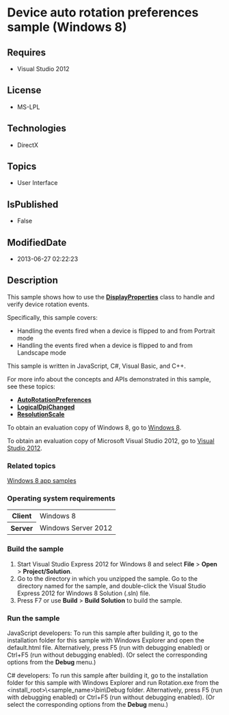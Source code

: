 # Device auto rotation preferences sample (Windows 8)
## Requires
* Visual Studio 2012
## License
* MS-LPL
## Technologies
* DirectX
## Topics
* User Interface
## IsPublished
* False
## ModifiedDate
* 2013-06-27 02:22:23
## Description

<div id="mainSection">
<p>This sample shows how to use the <a href="http://msdn.microsoft.com/library/windows/apps/br226143">
<b>DisplayProperties</b></a> class to handle and verify device rotation events. </p>
<p>Specifically, this sample covers:</p>
<ul>
<li>Handling the events fired when a device is flipped to and from Portrait mode </li><li>Handling the events fired when a device is flipped to and from Landscape mode
</li></ul>
<p></p>
<p>This sample is written in JavaScript, C#, Visual Basic, and C&#43;&#43;.</p>
<p>For more info about the concepts and APIs demonstrated in this sample, see these topics:</p>
<ul>
<li><a href="http://msdn.microsoft.com/library/windows/apps/br226143_autorotationpreferences"><b>AutoRotationPreferences</b></a>
</li><li><a href="http://msdn.microsoft.com/library/windows/apps/br226143_logicaldpichanged"><b>LogicalDpiChanged</b></a>
</li><li><a href="http://msdn.microsoft.com/library/windows/apps/br226143_resolutionscale"><b>ResolutionScale</b></a>
</li></ul>
<p></p>
<p>To obtain an evaluation copy of Windows&nbsp;8, go to <a href="http://go.microsoft.com/fwlink/p/?linkid=241655">
Windows&nbsp;8</a>.</p>
<p>To obtain an evaluation copy of Microsoft Visual Studio&nbsp;2012, go to <a href="http://go.microsoft.com/fwlink/p/?linkid=241656">
Visual Studio&nbsp;2012</a>.</p>
<h3><a id="related_topics"></a>Related topics</h3>
<dl><dt><a href="http://go.microsoft.com/fwlink/p/?LinkID=227694">Windows 8 app samples</a>
</dt></dl>
<h3>Operating system requirements</h3>
<table>
<tbody>
<tr>
<th>Client</th>
<td><dt>Windows&nbsp;8 </dt></td>
</tr>
<tr>
<th>Server</th>
<td><dt>Windows Server&nbsp;2012 </dt></td>
</tr>
</tbody>
</table>
<h3>Build the sample</h3>
<p></p>
<ol>
<li>Start Visual Studio Express&nbsp;2012 for Windows&nbsp;8 and select <b>File</b> &gt; <b>
Open</b> &gt; <b>Project/Solution</b>. </li><li>Go to the directory in which you unzipped the sample. Go to the directory named for the sample, and double-click the Visual Studio Express&nbsp;2012 for Windows&nbsp;8 Solution (.sln) file.
</li><li>Press F7 or use <b>Build</b> &gt; <b>Build Solution</b> to build the sample. </li></ol>
<p></p>
<h3>Run the sample</h3>
<p>JavaScript developers: To run this sample after building it, go to the installation folder for this sample with Windows Explorer and open the default.html file. Alternatively, press F5 (run with debugging enabled) or Ctrl&#43;F5 (run without debugging enabled).
 (Or select the corresponding options from the <b>Debug</b> menu.)</p>
<p>C# developers: To run this sample after building it, go to the installation folder for this sample with Windows Explorer and run Rotation.exe from the &lt;install_root&gt;\&lt;sample_name&gt;\bin\Debug folder. Alternatively, press F5 (run with debugging
 enabled) or Ctrl&#43;F5 (run without debugging enabled). (Or select the corresponding options from the
<b>Debug</b> menu.)</p>
</div>
